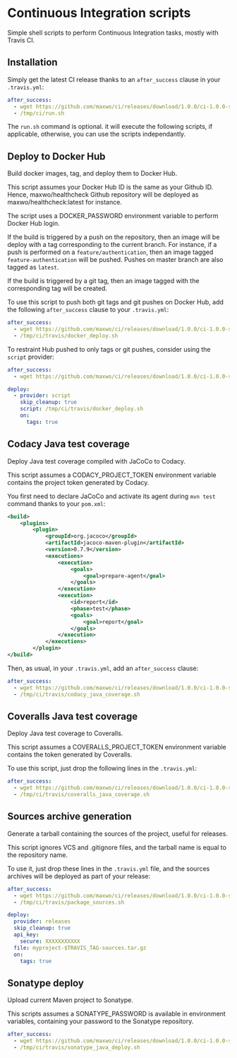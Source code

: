 # Continuous Integration scripts

Simple shell scripts to perform Continuous Integration tasks, mostly with Travis CI.

## Installation

Simply get the latest CI release thanks to an `after_success` clause in your `.travis.yml`:

```yaml
after_success:
  - wget https://github.com/maxwo/ci/releases/download/1.0.0/ci-1.0.0-sources.tar.gz -O - | tar -xz -C /tmp
  - /tmp/ci/run.sh
```

The `run.sh` command is optional. it will execute the following scripts, if applicable, otherwise,
you can use the scripts independantly.

## Deploy to Docker Hub

Build docker images, tag, and deploy them to Docker Hub.

This script assumes your Docker Hub ID is the same as your Github ID. Hence, maxwo/healthcheck Github repository
will be deployed as maxwo/healthcheck:latest for instance.

The script uses a DOCKER_PASSWORD environment variable to perform Docker Hub login.

If the build is triggered by a push on the repository, then an image will be deploy with a tag corresponding to the
current branch. For instance, if a push is performed on a `feature/authentication`, then an image tagged
`feature-authentication` will be pushed. Pushes on master branch are also tagged as `latest`.

If the build is triggered by a git tag, then an image tagged with the corresponding tag will be created.

To use this script to push both git tags and git pushes on Docker Hub, add the following `after_success`
clause to your `.travis.yml`:

```yaml
after_success:
  - wget https://github.com/maxwo/ci/releases/download/1.0.0/ci-1.0.0-sources.tar.gz -O - | tar -xz -C /tmp
  - /tmp/ci/travis/docker_deploy.sh
```

To restraint Hub pushed to only tags or git pushes, consider using the `script` provider:

```yaml
after_success:
  - wget https://github.com/maxwo/ci/releases/download/1.0.0/ci-1.0.0-sources.tar.gz -O - | tar -xz -C /tmp

deploy:
  - provider: script
    skip_cleanup: true
    script: /tmp/ci/travis/docker_deploy.sh
    on:
      tags: true
```

## Codacy Java test coverage

Deploy Java test coverage compiled with JaCoCo to Codacy.

This script assumes a CODACY_PROJECT_TOKEN environment variable contains the project token generated by Codacy.

You first need to declare JaCoCo and activate its agent during `mvn test` command thanks to your `pom.xml`:

```xml
<build>
	<plugins>
		<plugin>
			<groupId>org.jacoco</groupId>
			<artifactId>jacoco-maven-plugin</artifactId>
			<version>0.7.9</version>
			<executions>
				<execution>
					<goals>
						<goal>prepare-agent</goal>
					</goals>
				</execution>
				<execution>
					<id>report</id>
					<phase>test</phase>
					<goals>
						<goal>report</goal>
					</goals>
				</execution>
			</executions>
		</plugin>
</build>
```

Then, as usual, in your `.travis.yml`, add an `after_success` clause:

```yaml
after_success:
  - wget https://github.com/maxwo/ci/releases/download/1.0.0/ci-1.0.0-sources.tar.gz -O - | tar -xz -C /tmp
  - /tmp/ci/travis/codacy_java_coverage.sh
```

## Coveralls Java test coverage

Deploy Java test coverage to Coveralls.

This script assumes a COVERALLS_PROJECT_TOKEN environment variable contains the token generated by Coveralls.

To use this script, just drop the following lines in the `.travis.yml`:

```yaml
after_success:
  - wget https://github.com/maxwo/ci/releases/download/1.0.0/ci-1.0.0-sources.tar.gz -O - | tar -xz -C /tmp
  - /tmp/ci/travis/coveralls_java_coverage.sh
```

## Sources archive generation

Generate a tarball containing the sources of the project, useful for releases.

This script ignores VCS and .gitignore files, and the tarball name is equal to the repository name.

To use it, just drop these lines in the `.travis.yml` file, and the sources archives will be deployed as part of
your release:

```yaml
after_success:
  - wget https://github.com/maxwo/ci/releases/download/1.0.0/ci-1.0.0-sources.tar.gz -O - | tar -xz -C /tmp
  - /tmp/ci/travis/package_sources.sh

deploy:
  provider: releases
  skip_cleanup: true
  api_key:
    secure: XXXXXXXXXXX
  file: myproject-$TRAVIS_TAG-sources.tar.gz
  on:
    tags: true
```

## Sonatype deploy

Upload current Maven project to Sonatype.

This scripts assumes a SONATYPE_PASSWORD is available in environment variables, containing
your password to the Sonatype repository.

```yaml
after_success:
  - wget https://github.com/maxwo/ci/releases/download/1.0.0/ci-1.0.0-sources.tar.gz -O - | tar -xz -C /tmp
  - /tmp/ci/travis/sonatype_java_deploy.sh
```
